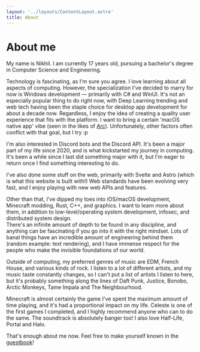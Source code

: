 ```yaml
---
layout: '../layouts/ContentLayout.astro'
title: About
---
```


# About me

My name is Nikhil. I am currently 17 years old, pursuing a bachelor's degree in Computer Science and Engineering.

Technology is fascinating, as I'm sure you agree. I love learning about all aspects of computing. However, the specialization I've decided to marry for now is Windows development — primarily with C# and WinUI. It's not an especially popular thing to do right now, with Deep Learning trending and web tech having been the staple choice for desktop app development for about a decade now. Regardless, I enjoy the idea of creating a quality user experience that fits with the platform. I want to bring a certain 'macOS native app' vibe (seen in the likes of [Arc](https://arc.net)). Unfortunately, other factors often conflict with that goal, but I try :p

I'm also interested in Discord bots and the Discord API. It's been a major part of my life since 2020, and is what kickstarted my journey in computing. It's been a while since I last did something major with it, but I'm eager to return once I find something interesting to do.

I've also done some stuff on the web, primarily with Svelte and Astro (which is what this website is built with!) Web standards have been evolving very fast, and I enjoy playing with new web APIs and features.

Other than that, I've dipped my toes into iOS/macOS development, Minecraft modding, Rust, C++, and graphics. I want to learn more about them, in addition to low-level/operating system development, infosec, and distributed system design.  
There's an infinite amount of depth to be found in any discipline, and anything can be fascinating if you go into it with the right mindset. Lots of banal things have an incredible amount of engineering behind them (random example: text rendering), and I have immense respect for the people who make the invisible foundations of our world.

Outside of computing, my preferred genres of music are EDM, French House, and various kinds of rock. I listen to a lot of different artists, and my music taste constantly changes, so I can't put a list of artists I listen to here, but it's probably something along the lines of Daft Punk, Justice, Bonobo, Arctic Monkeys, Tame Impala and The Neighbourhood.

Minecraft is almost certainly the game I've spent the maximum amount of time playing, and it's had a proportional impact on my life. Celeste is one of the first games I completed, and I highly recommend anyone who can to do the same. The soundtrack is absolutely banger too! I also love Half-Life, Portal and Halo.

That's enough about me now. Feel free to make yourself known in the [guestbook](/guestbook)!
